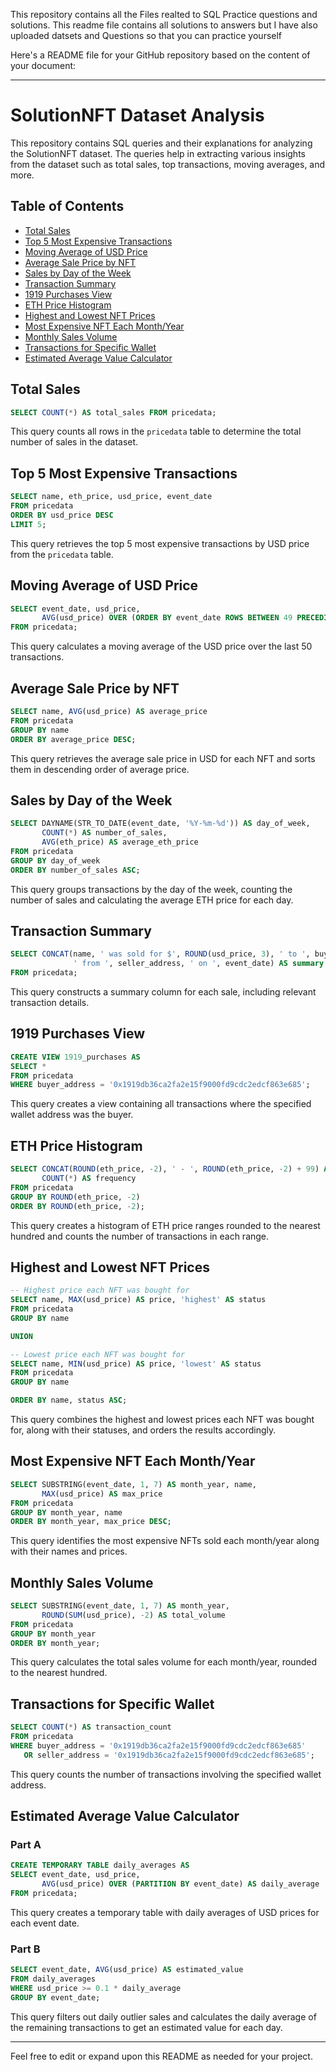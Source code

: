 This repository contains all the Files realted to SQL  Practice questions and solutions. This readme file contains all solutions to answers but I have also uploaded datsets and Questions so that you can practice yourself

Here's a README file for your GitHub repository based on the content of your document:

---

# SolutionNFT Dataset Analysis

This repository contains SQL queries and their explanations for analyzing the SolutionNFT dataset. The queries help in extracting various insights from the dataset such as total sales, top transactions, moving averages, and more.

## Table of Contents

- [Total Sales](#total-sales)
- [Top 5 Most Expensive Transactions](#top-5-most-expensive-transactions)
- [Moving Average of USD Price](#moving-average-of-usd-price)
- [Average Sale Price by NFT](#average-sale-price-by-nft)
- [Sales by Day of the Week](#sales-by-day-of-the-week)
- [Transaction Summary](#transaction-summary)
- [1919 Purchases View](#1919-purchases-view)
- [ETH Price Histogram](#eth-price-histogram)
- [Highest and Lowest NFT Prices](#highest-and-lowest-nft-prices)
- [Most Expensive NFT Each Month/Year](#most-expensive-nft-each-month-year)
- [Monthly Sales Volume](#monthly-sales-volume)
- [Transactions for Specific Wallet](#transactions-for-specific-wallet)
- [Estimated Average Value Calculator](#estimated-average-value-calculator)

## Total Sales

```sql
SELECT COUNT(*) AS total_sales FROM pricedata;
```

This query counts all rows in the `pricedata` table to determine the total number of sales in the dataset.

## Top 5 Most Expensive Transactions

```sql
SELECT name, eth_price, usd_price, event_date
FROM pricedata
ORDER BY usd_price DESC
LIMIT 5;
```

This query retrieves the top 5 most expensive transactions by USD price from the `pricedata` table.

## Moving Average of USD Price

```sql
SELECT event_date, usd_price,
       AVG(usd_price) OVER (ORDER BY event_date ROWS BETWEEN 49 PRECEDING AND CURRENT ROW) AS moving_avg_usd_price
FROM pricedata;
```

This query calculates a moving average of the USD price over the last 50 transactions.

## Average Sale Price by NFT

```sql
SELECT name, AVG(usd_price) AS average_price
FROM pricedata
GROUP BY name
ORDER BY average_price DESC;
```

This query retrieves the average sale price in USD for each NFT and sorts them in descending order of average price.

## Sales by Day of the Week

```sql
SELECT DAYNAME(STR_TO_DATE(event_date, '%Y-%m-%d')) AS day_of_week,
       COUNT(*) AS number_of_sales,
       AVG(eth_price) AS average_eth_price
FROM pricedata
GROUP BY day_of_week
ORDER BY number_of_sales ASC;
```

This query groups transactions by the day of the week, counting the number of sales and calculating the average ETH price for each day.

## Transaction Summary

```sql
SELECT CONCAT(name, ' was sold for $', ROUND(usd_price, 3), ' to ', buyer_address,
              ' from ', seller_address, ' on ', event_date) AS summary
FROM pricedata;
```

This query constructs a summary column for each sale, including relevant transaction details.

## 1919 Purchases View

```sql
CREATE VIEW 1919_purchases AS
SELECT *
FROM pricedata
WHERE buyer_address = '0x1919db36ca2fa2e15f9000fd9cdc2edcf863e685';
```

This query creates a view containing all transactions where the specified wallet address was the buyer.

## ETH Price Histogram

```sql
SELECT CONCAT(ROUND(eth_price, -2), ' - ', ROUND(eth_price, -2) + 99) AS eth_price_range,
       COUNT(*) AS frequency
FROM pricedata
GROUP BY ROUND(eth_price, -2)
ORDER BY ROUND(eth_price, -2);
```

This query creates a histogram of ETH price ranges rounded to the nearest hundred and counts the number of transactions in each range.

## Highest and Lowest NFT Prices

```sql
-- Highest price each NFT was bought for
SELECT name, MAX(usd_price) AS price, 'highest' AS status
FROM pricedata
GROUP BY name

UNION

-- Lowest price each NFT was bought for
SELECT name, MIN(usd_price) AS price, 'lowest' AS status
FROM pricedata
GROUP BY name

ORDER BY name, status ASC;
```

This query combines the highest and lowest prices each NFT was bought for, along with their statuses, and orders the results accordingly.

## Most Expensive NFT Each Month/Year

```sql
SELECT SUBSTRING(event_date, 1, 7) AS month_year, name,
       MAX(usd_price) AS max_price
FROM pricedata
GROUP BY month_year, name
ORDER BY month_year, max_price DESC;
```

This query identifies the most expensive NFTs sold each month/year along with their names and prices.

## Monthly Sales Volume

```sql
SELECT SUBSTRING(event_date, 1, 7) AS month_year,
       ROUND(SUM(usd_price), -2) AS total_volume
FROM pricedata
GROUP BY month_year
ORDER BY month_year;
```

This query calculates the total sales volume for each month/year, rounded to the nearest hundred.

## Transactions for Specific Wallet

```sql
SELECT COUNT(*) AS transaction_count
FROM pricedata
WHERE buyer_address = '0x1919db36ca2fa2e15f9000fd9cdc2edcf863e685'
   OR seller_address = '0x1919db36ca2fa2e15f9000fd9cdc2edcf863e685';
```

This query counts the number of transactions involving the specified wallet address.

## Estimated Average Value Calculator

### Part A

```sql
CREATE TEMPORARY TABLE daily_averages AS
SELECT event_date, usd_price,
       AVG(usd_price) OVER (PARTITION BY event_date) AS daily_average
FROM pricedata;
```

This query creates a temporary table with daily averages of USD prices for each event date.

### Part B

```sql
SELECT event_date, AVG(usd_price) AS estimated_value
FROM daily_averages
WHERE usd_price >= 0.1 * daily_average
GROUP BY event_date;
```

This query filters out daily outlier sales and calculates the daily average of the remaining transactions to get an estimated value for each day.

---

Feel free to edit or expand upon this README as needed for your project.
